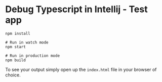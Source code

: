 # Debug Typescript in Intellij - Test app

```shell
npm install

# Run in watch mode
npm start

# Run in production mode
npm build 
```

To see your output simply open up the `index.html` file in your browser of choice.